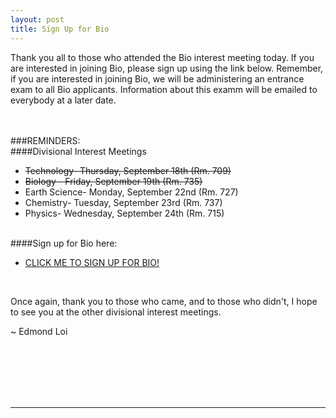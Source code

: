 ```yaml
---
layout: post
title: Sign Up for Bio
---
```



Thank you all to those who attended the Bio interest meeting today. If you are interested in joining Bio, please sign up using the link below. Remember, if you are interested in joining Bio, we will be administering an entrance exam to all Bio applicants. Information about this examm will be emailed to everybody at a later date.  
<br><br>

###REMINDERS:
<br>
####Divisional Interest Meetings

- <del>Technology- Thursday, September 18th (Rm. 709)</del>
- <del>Biology - Friday, September 19th (Rm. 735)</del>
- Earth Science- Monday, September 22nd (Rm. 727)
- Chemistry- Tuesday, September 23rd (Rm. 737)
- Physics- Wednesday, September 24th (Rm. 715)

<br>
####Sign up for Bio here:

- <a href="http://stuyscioly.github.io/BioSignup" target=_blank>CLICK ME TO SIGN UP FOR BIO!</a>

<br>

Once again, thank you to those who came, and to those who didn't, I hope to see you at the other divisional interest meetings.

~ Edmond Loi

<br>
<br>
<br>
<br>
<br>
<hr>
<br>
<br>
<br>
<br>
<br>
